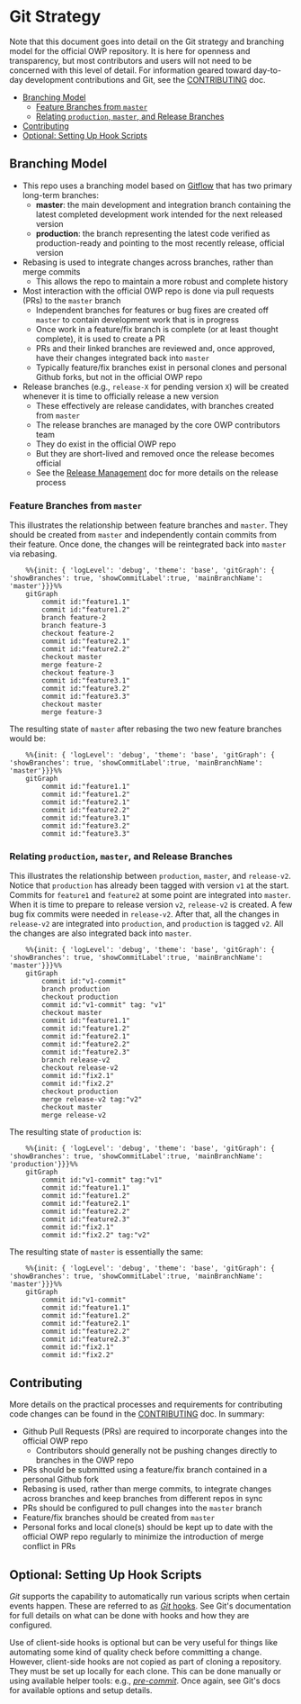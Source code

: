 # Git Strategy

Note that this document goes into detail on the Git strategy and branching model for the official OWP repository.  It is here for openness and transparency, but most contributors and users will not need to be concerned with this level of detail.  For information geared toward day-to-day development contributions and Git, see the [CONTRIBUTING](../CONTRIBUTING.md) doc.

- [Branching Model](#branching-model)
  - [Feature Branches from `master`](#feature-branches-from-master)
  - [Relating `production`, `master`, and Release Branches](#relating-production-master-and-release-branches)
- [Contributing](#contributing)
- [Optional: Setting Up Hook Scripts](#optional-setting-up-hook-scripts)

## Branching Model

- This repo uses a branching model based on [Gitflow](https://nvie.com/posts/a-successful-git-branching-model/) that has two primary long-term branches:
  - **master**: the main development and integration branch containing the latest completed development work intended for the next released version
  - **production**: the branch representing the latest code verified as production-ready and pointing to the most recently release, official version
- Rebasing is used to integrate changes across branches, rather than merge commits
  - This allows the repo to maintain a more robust and complete history
- Most interaction with the official OWP repo is done via pull requests (PRs) to the `master` branch
  - Independent branches for features or bug fixes are created off `master` to contain development work that is in progress
  - Once work in a feature/fix branch is complete (or at least thought complete), it is used to create a PR
  - PRs and their linked branches are reviewed and, once approved, have their changes integrated back into `master`
  - Typically feature/fix branches exist in personal clones and personal Github forks, but not in the official OWP repo
- Release branches (e.g., `release-X` for pending version `X`) will be created whenever it is time to officially release a new version
  - These effectively are release candidates, with branches created from `master`
  - The release branches are managed by the core OWP contributors team
  - They do exist in the official OWP repo
  - But they are short-lived and removed once the release becomes official
  - See the [Release Management](RELEASE_MANAGEMENT.md) doc for more details on the release process

### Feature Branches from `master`
This illustrates the relationship between feature branches and `master`.  They should be created from `master` and independently contain commits from their feature.  Once done, the changes will be reintegrated back into `master` via rebasing.

```mermaid 
    %%{init: { 'logLevel': 'debug', 'theme': 'base', 'gitGraph': { 'showBranches': true, 'showCommitLabel':true, 'mainBranchName': 'master'}}}%%
    gitGraph
        commit id:"feature1.1"
        commit id:"feature1.2"
        branch feature-2
        branch feature-3
        checkout feature-2
        commit id:"feature2.1"
        commit id:"feature2.2"
        checkout master
        merge feature-2
        checkout feature-3
        commit id:"feature3.1"
        commit id:"feature3.2"
        commit id:"feature3.3"
        checkout master
        merge feature-3
```

The resulting state of `master` after rebasing the two new feature branches would be:

```mermaid 
    %%{init: { 'logLevel': 'debug', 'theme': 'base', 'gitGraph': { 'showBranches': true, 'showCommitLabel':true, 'mainBranchName': 'master'}}}%%
    gitGraph
        commit id:"feature1.1"
        commit id:"feature1.2"
        commit id:"feature2.1"
        commit id:"feature2.2"
        commit id:"feature3.1"
        commit id:"feature3.2"
        commit id:"feature3.3"
```

### Relating `production`, `master`, and Release Branches

This illustrates the relationship between `production`, `master`, and `release-v2`.  Notice that `production` has already been tagged with version `v1` at the start.  Commits for `feature1` and `feature2` at some point are integrated into `master`.  When it is time to prepare to release version `v2`, `release-v2` is created.  A few bug fix commits were needed in `release-v2`.  After that, all the changes in `release-v2` are integrated into `production`, and `production` is tagged `v2`.  All the changes are also integrated back into `master`.


```mermaid 
    %%{init: { 'logLevel': 'debug', 'theme': 'base', 'gitGraph': { 'showBranches': true, 'showCommitLabel':true, 'mainBranchName': 'master'}}}%%
    gitGraph
        commit id:"v1-commit"
        branch production
        checkout production
        commit id:"v1-commit" tag: "v1"
        checkout master
        commit id:"feature1.1"
        commit id:"feature1.2"
        commit id:"feature2.1"
        commit id:"feature2.2"
        commit id:"feature2.3"
        branch release-v2
        checkout release-v2
        commit id:"fix2.1"
        commit id:"fix2.2"
        checkout production
        merge release-v2 tag:"v2"
        checkout master
        merge release-v2

```

The resulting state of `production` is:

```mermaid 
    %%{init: { 'logLevel': 'debug', 'theme': 'base', 'gitGraph': { 'showBranches': true, 'showCommitLabel':true, 'mainBranchName': 'production'}}}%%
    gitGraph
        commit id:"v1-commit" tag:"v1"
        commit id:"feature1.1"
        commit id:"feature1.2"
        commit id:"feature2.1"
        commit id:"feature2.2"
        commit id:"feature2.3"
        commit id:"fix2.1"
        commit id:"fix2.2" tag:"v2"
```

The resulting state of `master` is essentially the same:

```mermaid 
    %%{init: { 'logLevel': 'debug', 'theme': 'base', 'gitGraph': { 'showBranches': true, 'showCommitLabel':true, 'mainBranchName': 'master'}}}%%
    gitGraph
        commit id:"v1-commit"
        commit id:"feature1.1"
        commit id:"feature1.2"
        commit id:"feature2.1"
        commit id:"feature2.2"
        commit id:"feature2.3"
        commit id:"fix2.1"
        commit id:"fix2.2"
```

## Contributing

More details on the practical processes and requirements for contributing code changes can be found in the [CONTRIBUTING](../CONTRIBUTING.md) doc.  In summary:

- Github Pull Requests (PRs) are required to incorporate changes into the official OWP repo
  - Contributors should generally not be pushing changes directly to branches in the OWP repo
- PRs should be submitted using a feature/fix branch contained in a personal Github fork
- Rebasing is used, rather than merge commits, to integrate changes across branches and keep branches from different repos in sync
- PRs should be configured to pull changes into the `master` branch
- Feature/fix branches should be created from `master`
- Personal forks and local clone(s) should be kept up to date with the official OWP repo regularly to minimize the introduction of merge conflict in PRs


## Optional: Setting Up Hook Scripts

_Git_ supports the capability to automatically run various scripts when certain events happen.  These are referred to as [_Git_ hooks](https://git-scm.com/book/en/v2/Customizing-Git-Git-Hooks).  See Git's documentation for full details on what can be done with hooks and how they are configured.  

Use of client-side hooks is optional but can be very useful for things like automating some kind of quality check before committing a change.  However, client-side hooks are not copied as part of cloning a repository.  They must be set up locally for each clone.  This can be done manually or using available helper tools:  e.g., [_pre-commit_](https://pre-commit.com/).  Once again, see Git's docs for available options and setup details.